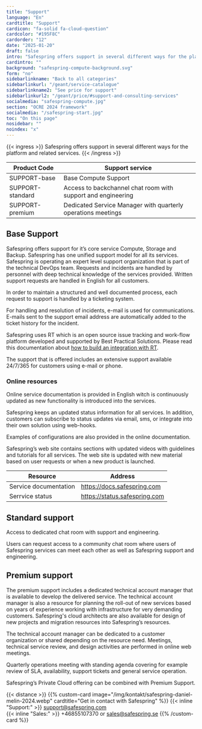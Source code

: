 ```yaml
---
title: "Support"
language: "En"
cardtitle: "Support"
cardicon: "fa-solid fa-cloud-question"
cardcolor: "#195F8C"
cardorder: "12"
date: "2025-01-20"
draft: false
intro: "Safespring offers support in several different ways for the platform and related services."
cardintro: ""
background: "safespring-compute-background.svg"
form: "no"
sidebarlinkname: "Back to all categories"
sidebarlinkurl: "/geant/service-catalogue"
sidebarlinkname2: "See price for support"
sidebarlinkurl2: "/geant/price/#support-and-consulting-services"
socialmedia: "safespring-compute.jpg"
section: "OCRE 2024 framework"
socialmedia: "/safespring-start.jpg"
toc: "On this page"
nosidebar: ""
noindex: "x"
---
```


{{< ingress >}}
Safespring offers support in several different ways for the platform and related services. 
{{< /ingress >}}

|     Product Code        |     Support service                                                   |
|-------------------------|-----------------------------------------------------------------------|
|     SUPPORT-base        |     Base Compute Support                                              |
|     SUPPORT-standard    |     Access to backchannel chat room with support and engineering      |
|     SUPPORT-premium     |     Dedicated Service Manager with   quarterly operations meetings    |



## Base Support 
Safespring offers support for it’s core service Compute, Storage and Backup. Safespring has one unified support model for all its services. Safespring is operating an expert level support organization that is part of the technical DevOps team. Requests and incidents are handled by personnel with deep technical knowledge of the services provided. Written support requests are handled in English for all customers.

In order to maintain a structured and well documented process, each request to support is handled by a ticketing system. 

For handling and resolution of incidents, e-mail is used for communications. E-mails sent to the support email address are automatically added to the ticket history for the incident.

Safespring uses RT which is an open source issue tracking and work-flow platform developed and supported by Best Practical Solutions. Please read this documentation about [how to build an integration with RT](https://docs.bestpractical.com/rt/4.4.4/index.html).

The support that is offered includes an extensive support available 24/7/365 for customers using e-mail or phone.

### Online resources

Online service documentation is provided in English witch is continuously updated as new functionality is introduced into the services.

Safespring keeps an updated status information for all services. In addition, customers can subscribe to status updates via email, sms, or integrate into their own solution using web-hooks.

Examples of configurations are also provided in the online documentation.

Safespring’s web site contains sections with updated videos with guidelines and tutorials for all services. The web site is updated with new material based on user requests or when a new product is launched.

| Resource              | Address                       |
|-----------------------|-------------------------------|
| Service documentation | https://docs.safespring.com   |
| Serrvice status       | https://status.safespring.com |

## Standard support
Access to dedicated chat room with support and engineering.

Users can request access to a community chat room where users of Safespring services can meet each other as well as Safespring support and engineering.

## Premium support
The premium support includes a dedicated technical account manager that is available to develop the delivered service. The technical account manager is also a resource for planning the roll-out of new services based on years of experience working with infrastructure for very demanding customers. Safespring's cloud architects are also available for design of new projects and migration resources into Safespring’s resources.

The technical account manager can be dedicated to a customer organization or shared depending on the resource need. Meetings, technical service review, and design activities are performed in online web meetings.

Quarterly operations meeting with standing agenda covering for example review of SLA, availability, support tickets and general service operation.

Safespring’s Private Cloud offering can be combined with Premium Support.

{{< distance >}}
{{% custom-card image="/img/kontakt/safespring-daniel-melin-2024.webp" cardtitle="Get in contact with Safespring" %}}
{{< inline "Support:" >}} support@safespring.com  
{{< inline "Sales:" >}} +46855107370 or sales@safespring.se
{{% /custom-card %}}
